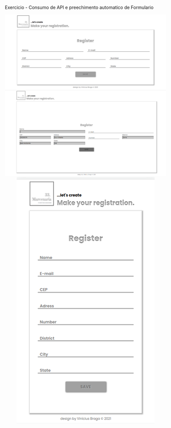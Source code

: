 Exercicio - Consumo de API e preechimento automatico de Formulario

<p align="center">
  <img src="./img/web.png">
  <img src="./img/web2.png">
  <img src="./img/mobile.png">
</p>
